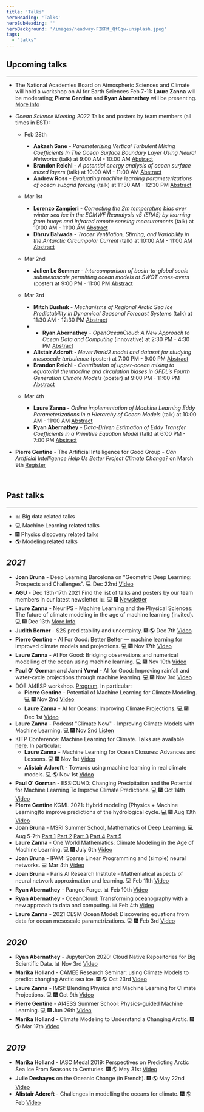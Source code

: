 ```yaml
---
title: 'Talks'
heroHeading: 'Talks'
heroSubHeading: ''
heroBackground: '/images/headway-F2KRf_QfCqw-unsplash.jpeg'
tags:
  - "talks"
---
```


## Upcoming talks
---

- The National Academies Board on Atmospheric Sciences and Climate will hold a workshop on AI for Earth Sciences Feb 7-11: **Laure Zanna** will be moderating; **Pierre Gentine** and **Ryan Abernathey** will be presenting. <a class="button button-inline" href="https://www.nationalacademies.org/event/02-07-2022/machine-learning-and-artificial-intelligence-to-advance-earth-system-science-opportunities-and-challenges-a-workshop">More Info</a>

- *Ocean Science Meeting 2022* Talks and posters by team members (all times in EST): 
  * Feb 28th
    *  **Aakash Sane** - *Parameterizing Vertical Turbulent Mixing Coefficients In The Ocean Surface Boundary Layer Using Neural Networks* (talk) at 9:00 AM - 10:00 AM  <a class="button button-inline" href="https://osm2022.secure-platform.com/a/gallery/rounds/3/details/7577">Abstract</a>
    *  **Brandon Reichl** - *A potential energy analysis of ocean surface mixed layers* (talk) at 10:00 AM - 11:00 AM <a class="button button-inline" href="https://osm2022.secure-platform.com/a/gallery/rounds/3/details/2569">Abstract</a>
    *  **Andrew Ross** - *Evaluating machine learning parameterizations of ocean subgrid forcing* (talk) at 11:30 AM - 12:30 PM <a class="button button-inline" href="https://osm2022.secure-platform.com/a/gallery/rounds/3/details/6122">Abstract</a>
  * Mar 1st
    * **Lorenzo Zampieri** - *Correcting the 2m temperature bias over winter sea ice in the ECMWF Reanalysis v5 (ERA5) by learning from buoys and infrared remote sensing measurements* (talk) at 10:00 AM - 11:00 AM <a class="button button-inline" href="https://osm2022.secure-platform.com/a/gallery/rounds/3/details/7250">Abstract</a>
    * **Dhruv Balwada** - *Tracer Ventilation, Stirring, and Variability in the Antarctic Circumpolar Current* (talk) at 10:00 AM - 11:00 AM <a class="button button-inline" href="https://osm2022.secure-platform.com/a/gallery/rounds/3/details/5116">Abstract</a>
  * Mar 2nd
    * **Julien Le Sommer** - *Intercomparison of basin-to-global scale submesoscale permitting ocean models at SWOT cross-overs* (poster) at 9:00 PM - 11:00 PM <a class="button button-inline" href="https://osm2022.secure-platform.com/a/gallery/rounds/3/details/5719">Abstract</a>
  * Mar 3rd
     * **Mitch Bushuk** - *Mechanisms of Regional Arctic Sea Ice Predictability in Dynamical Seasonal Forecast Systems* (talk) at 11:30 AM - 12:30 PM <a class="button button-inline" href="https://osm2022.secure-platform.com/a/gallery/rounds/3/details/7840">Abstract</a>
     * * **Ryan Abernathey** - *OpenOceanCloud: A New Approach to Ocean Data and Computing* (innovative) at 2:30 PM - 4:30 PM <a class="button button-inline" href="https://osm2022.secure-platform.com/a/gallery/rounds/3/details/7164">Abstract</a>
    * **Alistair Adcroft** - *NeverWorld2 model and dataset for studying mesoscale turbulence* (poster) at 7:00 PM - 9:00 PM <a class="button button-inline" href="https://osm2022.secure-platform.com/a/gallery/rounds/3/details/7110">Abstract</a>
    * **Brandon Reichl** - *Contribution of upper-ocean mixing to equatorial thermocline and circulation biases in GFDL’s Fourth Generation Climate Models*  (poster) at 9:00 PM - 11:00 PM <a class="button button-inline" href="https://osm2022.secure-platform.com/a/gallery/rounds/3/details/2570">Abstract</a> 

  * Mar 4th
    * **Laure Zanna** - *Online implementation of Machine Learning Eddy Parameterizations in a Hierarchy of Ocean Models* (talk) at 10:00 AM - 11:00 AM <a class="button button-inline" href="https://osm2022.secure-platform.com/a/gallery/rounds/3/details/7573">Abstract</a>
    * **Ryan Abernathey** - *Data-Driven Estimation of Eddy Transfer Coefficients in a Primitive Equation Model* (talk) at 6:00 PM - 7:00 PM <a class="button button-inline" href="https://osm2022.secure-platform.com/a/gallery/rounds/3/details/7203">Abstract</a>
   
   
- **Pierre Gentine** - The Artificial Intelligence for Good Group -  *Can Artificial Intelligence Help Us Better Project Climate Change?* on March 9th <a class="button button-inline" href="https://www.meetup.com/new-york-artificial-intelligence-for-good-meetup-group/events/283244412/">Register</a>
  
<br>

## Past talks
---
* &#128202; Big data related talks
* &#128187; Machine Learning related talks
* &#127878; Physics discovery related talks
* &#127758; Modeling related talks

## *2021* 
 * **Joan Bruna** - Deep Learning Barcelona on "Geometric Deep Learning: Prospects and Challenges". &#128187; Dec 22nd <a class="button button-inline" href="https://www.youtube.com/watch?v=LJHzEM8_6k8">Video</a> 
 * **AGU** - Dec 13th-17th 2021 
  Find the list of talks and posters by our team members in our latest newsletter. &#128202; &#128187; &#127878; <a class="button button-inline" href="https://mailchi.mp/29ddfae980e7/m2lines-december-newsletter">Newsletter</a>
* **Laure Zanna** - NeurIPS - Machine Learning and the Physical Sciences: The future of climate modeling in the age of machine learning (invited). &#128187; &#127878; Dec 13th <a class="button button-inline" href="https://ml4physicalsciences.github.io/2021/">More Info</a>
* **Judith Berner** - S2S predictability and uncertainty. &#127878; &#127758; Dec 7th <a class="button button-inline" href="https://www.youtube.com/watch?v=Yp5ueV3yOM8">Video</a>
* **Pierre Gentine** - AI For Good: Better Better — machine learning for improved climate models and projections. &#128187; &#127878; Nov 17th <a class="button button-inline" href="https://www.youtube.com/watch?v=SYC7ZVLxomI">Video</a>
* **Laure Zanna** - AI For Good: Bridging observations and numerical modelling of the ocean using machine learning. &#128187; &#127878; Nov 10th <a class="button button-inline" href="https://www.youtube.com/watch?v=BLF4w-4JUe4">Video</a>
* **Paul O' Gorman and Janni Yuval** - AI for Good: Improving rainfall and water-cycle projections through machine learning. &#128187; &#127878; Nov 3rd <a class="button button-inline" href="https://www.youtube.com/watch?v=ehHywbGSaBk">Video</a>
* DOE AI4ESP workshop. [Program](https://www.ai4esp.org/workshop/). In particular: 
    * **Pierre Gentine** - Potential of Machine Learning for Climate Modeling. &#128187; &#127878; Nov 2nd <a class="button button-inline" href="https://youtu.be/YLWD1tqE4FA?t=1042">Video</a>
    * **Laure Zanna** - AI for Oceans: Improving Climate Projections. &#128187; &#127878; Dec 1st <a class="button button-inline" href="https://www.youtube.com/watch?v=c82K9vQrV1Q">Video</a>
* **Laure Zanna** - Podcast "Climate Now" - Improving Climate Models with Machine Learning. &#128187; &#127878; Nov 2nd <a class="button button-inline" href="https://podcasts.apple.com/us/podcast/climate-now/id1565404483">Listen </a>
* KITP Conference: Machine Learning for Climate. Talks are available [here](https://online.kitp.ucsb.edu/online/climate-c21/). In particular: 
    * **Laure Zanna** -	Machine Learning for Ocean Closures: Advances and Lessons. &#128187; &#127878; Nov 1st <a class="button button-inline" href="https://online.kitp.ucsb.edu/online/climate-c21/zanna/">Video</a>
    * **Alistair Adcroft** - Towards using machine learning in real climate models. &#128187; &#127758; Nov 1st <a class="button button-inline" href="https://online.kitp.ucsb.edu/online/climate-c21/adcroft/">Video</a>
 * **Paul O' Gorman** - ESSICUMD: Changing Precipitation and the Potential for Machine Learning To Improve Climate Predictions. &#128187; &#127878; Oct 14th <a class="button button-inline" href="https://www.youtube.com/watch?v=4evNO_WM5Ko">Video</a>
 * **Pierre Gentine** KGML 2021: Hybrid modeling (Physics + Machine Learning)to improve predictions of the hydrological cycle. &#128187; &#127878; Aug 13th <a class="button button-inline" href="https://www.youtube.com/watch?v=1wIH_NKU3JE">Video</a>
 *  **Joan Bruna** - MSRI Summer School, Mathematics of Deep Learning. &#128187; Aug 5-7th <a class="button button-inline" href="https://www.youtube.com/watch?v=ImQ0YHryxfg">Part 1</a> <a class="button button-inline" href="https://www.youtube.com/watch?v=8P6FLdNh7xo&list=PLTPQEx-31JXhguCush5J7OGnEORofoCW9&index=20">Part 2</a> <a class="button button-inline" href="https://www.youtube.com/watch?v=iJGq-vcETUQ&list=PLTPQEx-31JXhguCush5J7OGnEORofoCW9&index=21">Part 3</a> <a class="button button-inline" href="https://www.youtube.com/watch?v=7TXaQz6jSuM&list=PLTPQEx-31JXhguCush5J7OGnEORofoCW9&index=24">Part 4</a> <a class="button button-inline" href="https://www.youtube.com/watch?v=00c168rl-TA&list=PLTPQEx-31JXhguCush5J7OGnEORofoCW9&index=25">Part 5</a>
* **Laure Zanna** - One World Mathematics: Climate Modeling in the Age of Machine Learning. &#128187; &#127878; July 6th <a class="button button-inline" href="https://www.youtube.com/watch?v=bH_A1nvwiDI">Video</a>
* **Joan Bruna** - IPAM: Sparse Linear Programming and (simple) neural networks. &#128187; Mar 4th <a class="button button-inline" href="https://www.youtube.com/watch?v=zF2boWRsvMU">Video</a>
* **Joan Bruna** - Paris AI Research Institute - Mathematical aspects of neural network approximation and learning. &#128187; Feb 11th <a class="button button-inline" href="https://www.youtube.com/watch?v=CjtXrWJj16c">Video</a>
* **Ryan Abernathey** - Pangeo Forge. &#128202; Feb 10th <a class="button button-inline" href="https://vimeo.com/510830389">Video</a> 
* **Ryan Abernathey** - OceanCloud: Transforming oceanography with a new approach to data and computing. &#128202; Feb 4th <a class="button button-inline" href="https://vimeo.com/508434363">Video</a>
* **Laure Zanna** - 2021 CESM Ocean Model: Discovering equations from data for ocean mesoscale parametrizations. &#128187; &#127878; Feb 3rd <a class="button button-inline" href="https://youtu.be/9YQnW9ylacU?t=20685">Video</a>

## *2020*
 * **Ryan Abernathey** - JupyterCon 2020: Cloud Native Repositories for Big Scientific Data. &#128202; Nov 3rd <a class="button button-inline" href="https://www.youtube.com/watch?v=lg7-qi4dEZ8">Video</a>
 * **Marika Holland** - CAMEE Research Seminar: using Climate Models to predict changing Arctic sea ice. &#127878; &#127758; Oct 23rd <a class="button button-inline" href="https://www.youtube.com/watch?v=RHAMrCs09W4">Video</a>
 * **Laure Zanna** - IMSI: Blending Physics and Machine Learning for Climate Projections. &#128187; &#127878; Oct 9th <a class="button button-inline" href="https://www.imsi.institute/videos/blending-physics-and-machine-learning-to-improve-climate-projections/">Video</a>
 * **Pierre Gentine** - AI4ESS Summer School: Physics-guided Machine Learning. &#128187; &#127878; Jun 26th <a class="button button-inline" href="https://www.youtube.com/watch?v=T60OmRD102s">Video</a>
 * **Marika Holland** - Climate Modeling to Understand a Changing Arctic. &#127878; &#127758; Mar 17th <a class="button button-inline" href="https://www.youtube.com/watch?v=C1H7MkDTZ7g">Video</a>
   
## *2019* 
 * **Marika Holland** - IASC Medal 2019: Perspectives on Predicting Arctic Sea Ice From Seasons to Centuries. &#127878; &#127758; May 31st <a class="button button-inline" href="https://www.youtube.com/watch?v=c-HtcOtgySU&t=48s">Video</a>
 * **Julie Deshayes** on the Oceanic Change (in French). &#127878; &#127758; May 22nd <a class="button button-inline" href="https://www.youtube.com/watch?v=Jl_KeM34gfI">Video</a>
 * **Alistair Adcroft** - Challenges in modelling the oceans for climate. &#127878; &#127758; Feb <a class="button button-inline" href="https://www.pathlms.com/siam/courses/10878/sections/14374/video_presentations/127453">Video</a> 
 

